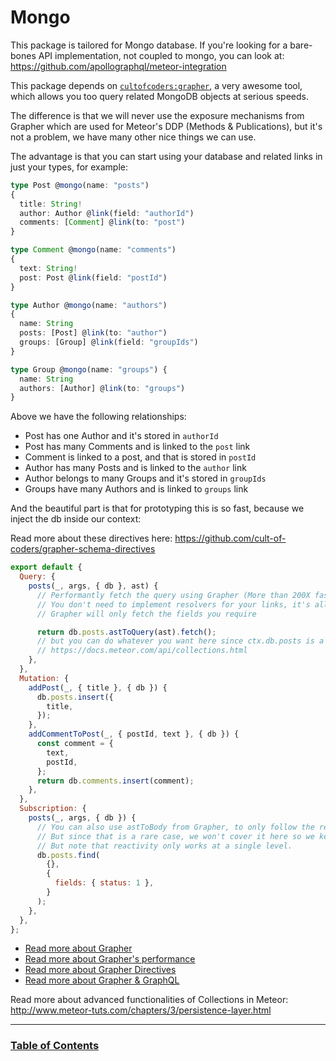 # Mongo

This package is tailored for Mongo database. If you're looking for a bare-bones API implementation, not coupled to mongo, you can look at: https://github.com/apollographql/meteor-integration

This package depends on [`cultofcoders:grapher`](https://github.com/cult-of-coders/grapher), a very awesome tool,
which allows you too query related MongoDB objects at serious speeds.

The difference is that we will never use the exposure mechanisms from Grapher which are used for Meteor's DDP (Methods & Publications),
but it's not a problem, we have many other nice things we can use.

The advantage is that you can start using your database and related links in just your types, for example:

```typescript
type Post @mongo(name: "posts")
{
  title: String!
  author: Author @link(field: "authorId")
  comments: [Comment] @link(to: "post")
}

type Comment @mongo(name: "comments")
{
  text: String!
  post: Post @link(field: "postId")
}

type Author @mongo(name: "authors")
{
  name: String
  posts: [Post] @link(to: "author")
  groups: [Group] @link(field: "groupIds")
}

type Group @mongo(name: "groups") {
  name: String
  authors: [Author] @link(to: "groups")
}
```

Above we have the following relationships:

- Post has one Author and it's stored in `authorId`
- Post has many Comments and is linked to the `post` link
- Comment is linked to a post, and that is stored in `postId`
- Author has many Posts and is linked to the `author` link
- Author belongs to many Groups and it's stored in `groupIds`
- Groups have many Authors and is linked to `groups` link

And the beautiful part is that for prototyping this is so fast, because we inject the db inside our context:

Read more about these directives here:
https://github.com/cult-of-coders/grapher-schema-directives

```js
export default {
  Query: {
    posts(_, args, { db }, ast) {
      // Performantly fetch the query using Grapher (More than 200X faster)
      // You don't need to implement resolvers for your links, it's all done automatically
      // Grapher will only fetch the fields you require

      return db.posts.astToQuery(ast).fetch();
      // but you can do whatever you want here since ctx.db.posts is a Mongo.Collection
      // https://docs.meteor.com/api/collections.html
    },
  },
  Mutation: {
    addPost(_, { title }, { db }) {
      db.posts.insert({
        title,
      });
    },
    addCommentToPost(_, { postId, text }, { db }) {
      const comment = {
        text,
        postId,
      };
      return db.comments.insert(comment);
    },
  },
  Subscription: {
    posts(_, args, { db }) {
      // You can also use astToBody from Grapher, to only follow the requested fields
      // But since that is a rare case, we won't cover it here so we keep it simple:
      // But note that reactivity only works at a single level.
      db.posts.find(
        {},
        {
          fields: { status: 1 },
        }
      );
    },
  },
};
```

- [Read more about Grapher](https://github.com/cult-of-coders/grapher)
- [Read more about Grapher's performance](https://github.com/theodorDiaconu/grapher-performance)
- [Read more about Grapher Directives](https://github.com/cult-of-coders/grapher-schema-directives)
- [Read more about Grapher & GraphQL](https://github.com/cult-of-coders/grapher/blob/master/docs/graphql.md)

Read more about advanced functionalities of Collections in Meteor:
http://www.meteor-tuts.com/chapters/3/persistence-layer.html

---

### [Table of Contents](index.md)
